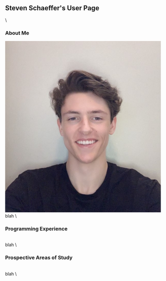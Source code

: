 ## Steven Schaeffer's User Page
\
### About Me
![Steven Schaeffer's Profile Picture](./images/pfp.jpg)
\
blah
\
### Programming Experience
\
blah
\
### Prospective Areas of Study
\
blah
\
